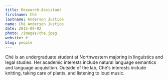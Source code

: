 ```yaml
---
title: Research Assistant
firstname: Ché
lastname: Anderson Justice
name: Ché Anderson Justice
date: 2015-09-02
photo: /images/che.jpeg
website: #
blog: people
---
```


Ché is an undergraduate student at Northwestern majoring in linguistics and legal studies. Her academic interests include natural language semantics and language acquisition. Outside of the lab, Ché's interests include knitting, taking care of plants, and listening to loud music.